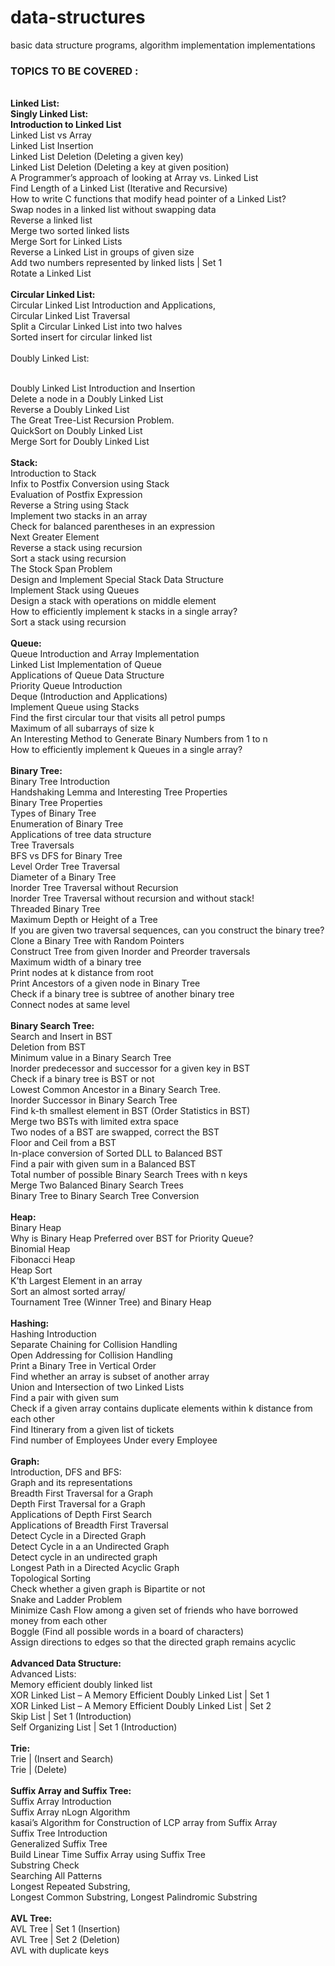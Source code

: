 # data-structures
basic data structure programs, algorithm implementation implementations

<h3>TOPICS TO BE COVERED :</h3>
<br>
<b>Linked List:</b>
<br>
<b>Singly Linked List:</b>
<br>
<b>Introduction to Linked List</b> 
<br> Linked List vs Array
<br> Linked List Insertion
<br> Linked List Deletion (Deleting a given key)
<br> Linked List Deletion (Deleting a key at given position)
<br> A Programmer’s approach of looking at Array vs. Linked List
<br> Find Length of a Linked List (Iterative and Recursive)
<br> How to write C functions that modify head pointer of a Linked List?
<br> Swap nodes in a linked list without swapping data
<br> Reverse a linked list
<br> Merge two sorted linked lists
<br> Merge Sort for Linked Lists
<br> Reverse a Linked List in groups of given size
<br> Add two numbers represented by linked lists | Set 1
<br> Rotate a Linked List
<br>
<br><b> Circular Linked List:</b>
<br> Circular Linked List Introduction and Applications,
<br>  Circular Linked List Traversal
<br>  Split a Circular Linked List into two halves
<br> Sorted insert for circular linked list
<br>
<br> Doubly Linked List:

<br> Doubly Linked List Introduction and Insertion
<br> Delete a node in a Doubly Linked List
<br> Reverse a Doubly Linked List
<br> The Great Tree-List Recursion Problem.
<br> QuickSort on Doubly Linked List
<br> Merge Sort for Doubly Linked List
<br>
<br>
<b>Stack:</b>
<br> Introduction to Stack
<br> Infix to Postfix Conversion using Stack
<br> Evaluation of Postfix Expression
<br> Reverse a String using Stack
<br> Implement two stacks in an array
<br> Check for balanced parentheses in an expression
<br> Next Greater Element
<br> Reverse a stack using recursion
<br> Sort a stack using recursion
<br> The Stock Span Problem
<br> Design and Implement Special Stack Data Structure
<br> Implement Stack using Queues
<br> Design a stack with operations on middle element
<br> How to efficiently implement k stacks in a single array?
<br> Sort a stack using recursion
<br>
<br>
<b>Queue:</b>
<br> Queue Introduction and Array Implementation
<br> Linked List Implementation of Queue
<br> Applications of Queue Data Structure
<br> Priority Queue Introduction
<br> Deque (Introduction and Applications)
<br> Implement Queue using Stacks
<br> Find the first circular tour that visits all petrol pumps
<br> Maximum of all subarrays of size k
<br> An Interesting Method to Generate Binary Numbers from 1 to n
<br> How to efficiently implement k Queues in a single array?
<br>
<br>
<b>Binary Tree:</b>
<br> Binary Tree Introduction
<br> Handshaking Lemma and Interesting Tree Properties
<br> Binary Tree Properties
<br> Types of Binary Tree
<br> Enumeration of Binary Tree
<br> Applications of tree data structure
<br> Tree Traversals
<br> BFS vs DFS for Binary Tree
<br> Level Order Tree Traversal
<br> Diameter of a Binary Tree
<br> Inorder Tree Traversal without Recursion
<br> Inorder Tree Traversal without recursion and without stack!
<br> Threaded Binary Tree
<br> Maximum Depth or Height of a Tree
<br> If you are given two traversal sequences, can you construct the binary tree?
<br> Clone a Binary Tree with Random Pointers
<br> Construct Tree from given Inorder and Preorder traversals
<br> Maximum width of a binary tree
<br> Print nodes at k distance from root
<br> Print Ancestors of a given node in Binary Tree
<br> Check if a binary tree is subtree of another binary tree
<br> Connect nodes at same level
<br>
<br>
<b>Binary Search Tree:</b>
<br> Search and Insert in BST
<br> Deletion from BST
<br> Minimum value in a Binary Search Tree
<br> Inorder predecessor and successor for a given key in BST
<br> Check if a binary tree is BST or not
<br> Lowest Common Ancestor in a Binary Search Tree.
<br> Inorder Successor in Binary Search Tree
<br> Find k-th smallest element in BST (Order Statistics in BST)
<br> Merge two BSTs with limited extra space
<br> Two nodes of a BST are swapped, correct the BST
<br> Floor and Ceil from a BST
<br> In-place conversion of Sorted DLL to Balanced BST
<br> Find a pair with given sum in a Balanced BST
<br> Total number of possible Binary Search Trees with n keys
<br> Merge Two Balanced Binary Search Trees
<br> Binary Tree to Binary Search Tree Conversion
<br>
<br>
<b>Heap:</b>
<br>Binary Heap
<br> Why is Binary Heap Preferred over BST for Priority Queue?
<br> Binomial Heap
<br> Fibonacci Heap
<br> Heap Sort
<br> K’th Largest Element in an array
<br> Sort an almost sorted array/
<br> Tournament Tree (Winner Tree) and Binary Heap
<br>
<br>
<b>Hashing:</b>
<br>
Hashing Introduction
<br> Separate Chaining for Collision Handling
<br> Open Addressing for Collision Handling
<br> Print a Binary Tree in Vertical Order
<br> Find whether an array is subset of another array
<br> Union and Intersection of two Linked Lists
<br> Find a pair with given sum
<br> Check if a given array contains duplicate elements within k distance from each other
<br> Find Itinerary from a given list of tickets
<br> Find number of Employees Under every Employee
<br>
<br>
<b>Graph:</b>
<br> Introduction, DFS and BFS:
<br> Graph and its representations
<br> Breadth First Traversal for a Graph
<br> Depth First Traversal for a Graph
<br> Applications of Depth First Search
<br> Applications of Breadth First Traversal
<br> Detect Cycle in a Directed Graph
<br> Detect Cycle in a an Undirected Graph
<br> Detect cycle in an undirected graph
<br> Longest Path in a Directed Acyclic Graph
<br> Topological Sorting
<br> Check whether a given graph is Bipartite or not
<br> Snake and Ladder Problem
<br> Minimize Cash Flow among a given set of friends who have borrowed money from each other
<br> Boggle (Find all possible words in a board of characters)
<br> Assign directions to edges so that the directed graph remains acyclic
<br>
<br>
<b>Advanced Data Structure:</b>
<br>
Advanced Lists:
<br> Memory efficient doubly linked list
<br> XOR Linked List – A Memory Efficient Doubly Linked List | Set 1
<br> XOR Linked List – A Memory Efficient Doubly Linked List | Set 2
<br> Skip List | Set 1 (Introduction)
<br> Self Organizing List | Set 1 (Introduction)
<br>
<br>
<b>Trie:</b>
<br> Trie | (Insert and Search)
<br> Trie | (Delete)
<br>
<br><b> Suffix Array and Suffix Tree:</b>
<br> Suffix Array Introduction
<br> Suffix Array nLogn Algorithm
<br> kasai’s Algorithm for Construction of LCP array from Suffix Array
<br> Suffix Tree Introduction
<br> Generalized Suffix Tree
<br> Build Linear Time Suffix Array using Suffix Tree
<br> Substring Check
<br> Searching All Patterns
<br> Longest Repeated Substring,
<br> Longest Common Substring, Longest Palindromic Substring
<br>
<br>
<b>AVL Tree:</b>
<br> AVL Tree | Set 1 (Insertion)
<br> AVL Tree | Set 2 (Deletion)
<br> AVL with duplicate keys
